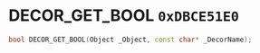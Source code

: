 # DECOR_GET_BOOL `0xDBCE51E0`

```cpp
bool DECOR_GET_BOOL(Object _Object, const char* _DecorName);
```